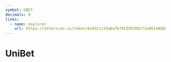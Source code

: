 ```yaml
---
symbol: UBET
decimals: 8
links:
  - name: explorer
    url: https://etherscan.io/token/0x93C1119a6a7bf9CD207DbC72e8614A5D82Ff427b
---
```


# UniBet
